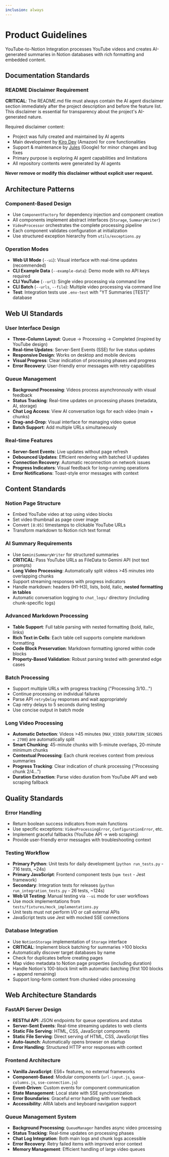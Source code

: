 ```yaml
---
inclusion: always
---
```


# Product Guidelines

YouTube-to-Notion Integration processes YouTube videos and creates AI-generated summaries in Notion databases with rich formatting and embedded content.

## Documentation Standards

### README Disclaimer Requirement
**CRITICAL**: The README.md file must always contain the AI agent disclaimer section immediately after the project description and before the feature list. This disclaimer is essential for transparency about the project's AI-generated nature.

Required disclaimer content:
- Project was fully created and maintained by AI agents
- Main development by [Kiro Dev](https://kiro.dev/) (Amazon) for core functionalities
- Support & maintenance by [Jules](https://jules.google.com) (Google) for minor changes and bug fixes
- Primary purpose is exploring AI agent capabilities and limitations
- All repository contents were generated by AI agents

**Never remove or modify this disclaimer without explicit user request.**

## Architecture Patterns

### Component-Based Design
- Use `ComponentFactory` for dependency injection and component creation
- All components implement abstract interfaces (`Storage`, `SummaryWriter`)
- `VideoProcessor` orchestrates the complete processing pipeline
- Each component validates configuration at initialization
- Use structured exception hierarchy from `utils/exceptions.py`

### Operation Modes
- **Web UI Mode** (`--ui`): Visual interface with real-time updates (recommended)
- **CLI Example Data** (`--example-data`): Demo mode with no API keys required
- **CLI YouTube** (`--url`): Single video processing via command line
- **CLI Batch** (`--urls`, `--file`): Multiple video processing via command line
- **Test**: Integration tests use `.env-test` with "YT Summaries [TEST]" database

## Web UI Standards

### User Interface Design
- **Three-Column Layout**: Queue → Processing → Completed (inspired by YouTube design)
- **Real-time Updates**: Server-Sent Events (SSE) for live status updates
- **Responsive Design**: Works on desktop and mobile devices
- **Visual Progress**: Clear indication of processing phases and progress
- **Error Recovery**: User-friendly error messages with retry capabilities

### Queue Management
- **Background Processing**: Videos process asynchronously with visual feedback
- **Status Tracking**: Real-time updates on processing phases (metadata, AI, storage)
- **Chat Log Access**: View AI conversation logs for each video (main + chunks)
- **Drag-and-Drop**: Visual interface for managing video queue
- **Batch Support**: Add multiple URLs simultaneously

### Real-time Features
- **Server-Sent Events**: Live updates without page refresh
- **Debounced Updates**: Efficient rendering with batched UI updates
- **Connection Recovery**: Automatic reconnection on network issues
- **Progress Indicators**: Visual feedback for long-running operations
- **Error Notifications**: Toast-style error messages with context

## Content Standards

### Notion Page Structure
- Embed YouTube video at top using video blocks
- Set video thumbnail as page cover image
- Convert `[8:05]` timestamps to clickable YouTube URLs
- Transform markdown to Notion rich text format

### AI Summary Requirements
- Use `GeminiSummaryWriter` for structured summaries
- **CRITICAL**: Pass YouTube URLs as FileData to Gemini API (not text prompts)
- **Long Video Processing**: Automatically split videos >45 minutes into overlapping chunks
- Support streaming responses with progress indicators
- Handle markdown: headers (H1-H3), lists, bold, italic, **nested formatting in tables**
- Automatic conversation logging to `chat_logs/` directory (including chunk-specific logs)

### Advanced Markdown Processing
- **Table Support**: Full table parsing with nested formatting (bold, italic, links)
- **Rich Text in Cells**: Each table cell supports complete markdown formatting
- **Code Block Preservation**: Markdown formatting ignored within code blocks
- **Property-Based Validation**: Robust parsing tested with generated edge cases

### Batch Processing
- Support multiple URLs with progress tracking ("Processing 3/10...")
- Continue processing on individual failures
- Parse API `retryDelay` responses and wait appropriately
- Cap retry delays to 5 seconds during testing
- Use concise output in batch mode

### Long Video Processing
- **Automatic Detection**: Videos >45 minutes (`MAX_VIDEO_DURATION_SECONDS = 2700`) are automatically split
- **Smart Chunking**: 45-minute chunks with 5-minute overlaps, 20-minute minimum chunks
- **Contextual Processing**: Each chunk receives context from previous summaries
- **Progress Tracking**: Clear indication of chunk processing ("Processing chunk 2/4...")
- **Duration Extraction**: Parse video duration from YouTube API and web scraping fallback

## Quality Standards

### Error Handling
- Return boolean success indicators from main functions
- Use specific exceptions: `VideoProcessingError`, `ConfigurationError`, etc.
- Implement graceful fallbacks (YouTube API → web scraping)
- Provide user-friendly error messages with troubleshooting context

### Testing Workflow
- **Primary Python**: Unit tests for daily development (`python run_tests.py` - 716 tests, ~24s)
- **Primary JavaScript**: Frontend component tests (`npm test` - Jest framework)
- **Secondary**: Integration tests for releases (`python run_integration_tests.py` - 26 tests, ~124s)
- **Web UI Testing**: Manual testing via `--ui` mode for user workflows
- Use mock implementations from `tests/fixtures/mock_implementations.py`
- Unit tests must not perform I/O or call external APIs
- JavaScript tests use Jest with mocked SSE connections

### Database Integration
- Use `NotionStorage` implementation of `Storage` interface
- **CRITICAL**: Implement block batching for summaries >100 blocks
- Automatically discover target databases by name
- Check for duplicates before creating pages
- Map video metadata to Notion page properties (including duration)
- Handle Notion's 100-block limit with automatic batching (first 100 blocks + append remaining)
- Support long-form content from chunked video processing

## Web Architecture Standards

### FastAPI Server Design
- **RESTful API**: JSON endpoints for queue operations and status
- **Server-Sent Events**: Real-time streaming updates to web clients
- **Static File Serving**: HTML, CSS, JavaScript components
- **Static File Serving**: Direct serving of HTML, CSS, JavaScript files
- **Auto-launch**: Automatically opens browser on startup
- **Error Handling**: Structured HTTP error responses with context

### Frontend Architecture
- **Vanilla JavaScript**: ES6+ features, no external frameworks
- **Component-Based**: Modular components (`url-input.js`, `queue-columns.js`, `sse-connection.js`)
- **Event-Driven**: Custom events for component communication
- **State Management**: Local state with SSE synchronization
- **Error Boundaries**: Graceful error handling with user feedback
- **Accessibility**: ARIA labels and keyboard navigation support

### Queue Management System
- **Background Processing**: `QueueManager` handles async video processing
- **Status Tracking**: Real-time updates on processing phases
- **Chat Log Integration**: Both main logs and chunk logs accessible
- **Error Recovery**: Retry failed items with improved error context
- **Memory Management**: Efficient handling of large video queues